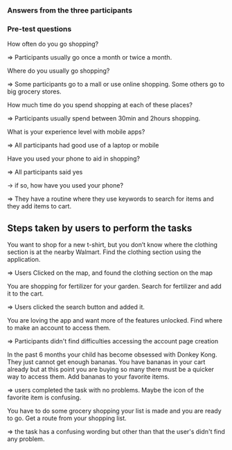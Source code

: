 ### Answers from the three participants

### Pre-test questions
How often do you go shopping? 

=> Participants usually go once a month or twice a month.

Where do you usually go shopping? 

=> Some participants go to a mall or use online shopping. Some others go to big grocery stores.

How much time do you spend shopping at each of these places?

=> Participants usually spend between 30min and 2hours shopping.

What is your experience level with mobile apps? 

=> All participants had good use of a laptop or mobile

Have you used your phone to aid in shopping?

=> All participants said yes

-> if so, how have you used your phone?

=> They have a routine where they use keywords to search for items and they add items to cart.


## Steps taken by users to perform the tasks

You want to shop for a new t-shirt, but you don’t know where the clothing section is at the nearby Walmart. Find the clothing section using the application.

=> Users Clicked on the map,  and found the clothing section on the map

You are shopping for fertilizer for your garden. Search for fertilizer and add it to the cart.

=> Users clicked the search button and added it.

You are loving the app and want more of the features unlocked. Find where to make an account to access them.

=> Participants didn't find difficulties accessing the account page creation

In the past 6 months your child has become obsessed with Donkey Kong. They just cannot get enough bananas. You have bananas in your cart already but at this point you are buying so many there must be a quicker way to access them. Add bananas to your favorite items.

=> users completed the task with no problems. Maybe the icon of the favorite item is confusing.

You have to do some grocery shopping your list is made and you are ready to go. Get a route from your shopping list.

=> the task has a confusing wording but other than that the user's didn't find any problem.
